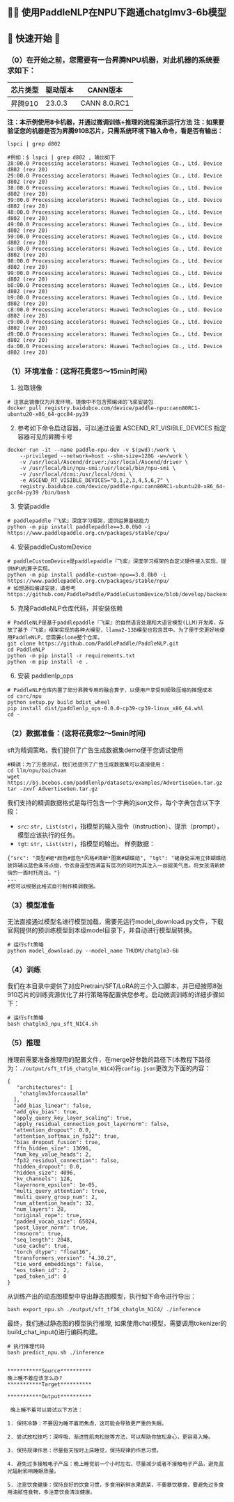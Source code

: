 ## 🚣‍♂️ 使用PaddleNLP在NPU下跑通chatglmv3-6b模型

##  🚀 快速开始 🚀

### （0）在开始之前，您需要有一台昇腾NPU机器，对此机器的系统要求如下：

 | 芯片类型 | 驱动版本 | CANN版本 |
 | --- | --- | --- |
 | 昇腾910 | 23.0.3 | CANN 8.0.RC1 |

**注：本示例使用8卡机器，并通过微调训练+推理的流程演示运行方法**
**注：如果要验证您的机器是否为昇腾910B芯片，只需系统环境下输入命令，看是否有输出：**
```
lspci | grep d802

#例如：$ lspci | grep d802 , 输出如下
28:00.0 Processing accelerators: Huawei Technologies Co., Ltd. Device d802 (rev 20)
29:00.0 Processing accelerators: Huawei Technologies Co., Ltd. Device d802 (rev 20)
38:00.0 Processing accelerators: Huawei Technologies Co., Ltd. Device d802 (rev 20)
39:00.0 Processing accelerators: Huawei Technologies Co., Ltd. Device d802 (rev 20)
48:00.0 Processing accelerators: Huawei Technologies Co., Ltd. Device d802 (rev 20)
49:00.0 Processing accelerators: Huawei Technologies Co., Ltd. Device d802 (rev 20)
59:00.0 Processing accelerators: Huawei Technologies Co., Ltd. Device d802 (rev 20)
5a:00.0 Processing accelerators: Huawei Technologies Co., Ltd. Device d802 (rev 20)
98:00.0 Processing accelerators: Huawei Technologies Co., Ltd. Device d802 (rev 20)
99:00.0 Processing accelerators: Huawei Technologies Co., Ltd. Device d802 (rev 20)
b8:00.0 Processing accelerators: Huawei Technologies Co., Ltd. Device d802 (rev 20)
b9:00.0 Processing accelerators: Huawei Technologies Co., Ltd. Device d802 (rev 20)
c8:00.0 Processing accelerators: Huawei Technologies Co., Ltd. Device d802 (rev 20)
c9:00.0 Processing accelerators: Huawei Technologies Co., Ltd. Device d802 (rev 20)
d9:00.0 Processing accelerators: Huawei Technologies Co., Ltd. Device d802 (rev 20)
da:00.0 Processing accelerators: Huawei Technologies Co., Ltd. Device d802 (rev 20)
```

### （1）环境准备：(这将花费您5～15min时间)
1. 拉取镜像
```
# 注意此镜像仅为开发环境，镜像中不包含预编译的飞桨安装包
docker pull registry.baidubce.com/device/paddle-npu:cann80RC1-ubuntu20-x86_64-gcc84-py39
```
2. 参考如下命令启动容器，可以通过设置 ASCEND_RT_VISIBLE_DEVICES 指定容器可见的昇腾卡号
```
docker run -it --name paddle-npu-dev -v $(pwd):/work \
    --privileged --network=host --shm-size=128G -w=/work \
    -v /usr/local/Ascend/driver:/usr/local/Ascend/driver \
    -v /usr/local/bin/npu-smi:/usr/local/bin/npu-smi \
    -v /usr/local/dcmi:/usr/local/dcmi \
    -e ASCEND_RT_VISIBLE_DEVICES="0,1,2,3,4,5,6,7" \
    registry.baidubce.com/device/paddle-npu:cann80RC1-ubuntu20-x86_64-gcc84-py39 /bin/bash
```
3. 安装paddle
```
# paddlepaddle『飞桨』深度学习框架，提供运算基础能力
python -m pip install paddlepaddle==3.0.0b0 -i https://www.paddlepaddle.org.cn/packages/stable/cpu/
```
4. 安装paddleCustomDevice
```
# paddleCustomDevice是paddlepaddle『飞桨』深度学习框架的自定义硬件接入实现，提供NPU的算子实现。
python -m pip install paddle-custom-npu==3.0.0b0 -i https://www.paddlepaddle.org.cn/packages/stable/npu/
# 如想源码编译安装，请参考https://github.com/PaddlePaddle/PaddleCustomDevice/blob/develop/backends/npu/README_cn.md
```
5. 克隆PaddleNLP仓库代码，并安装依赖
```
# PaddleNLP是基于paddlepaddle『飞桨』的自然语言处理和大语言模型(LLM)开发库，存放了基于『飞桨』框架实现的各种大模型，llama2-13B模型也包含其中。为了便于您更好地使用PaddleNLP，您需要clone整个仓库。
git clone https://github.com/PaddlePaddle/PaddleNLP.git
cd PaddleNLP
python -m pip install -r requirements.txt
python -m pip install -e .
```
6. 安装 paddlenlp_ops
```
# PaddleNLP仓库内置了部分昇腾专用的融合算子，以便用户享受到极致压缩的推理成本
cd csrc/npu
python setup.py build bdist_wheel
pip install dist/paddlenlp_ops-0.0.0-cp39-cp39-linux_x86_64.whl
cd -
```
### （2）数据准备：(这将花费您2～5min时间)
sft为精调策略，我们提供了广告生成数据集demo便于您调试使用
```
#精调：为了方便测试，我们也提供了广告生成数据集可以直接使用：
cd llm/npu/baichuan
wget https://bj.bcebos.com/paddlenlp/datasets/examples/AdvertiseGen.tar.gz
tar -zxvf AdvertiseGen.tar.gz
```
我们支持的精调数据格式是每行包含一个字典的json文件，每个字典包含以下字段：
- `src`: `str, List(str)`，指模型的输入指令（instruction）、提示（prompt），模型应该执行的任务。
- `tgt`: `str, List(str)`，指模型的输出。
样例数据：
```
{"src": "类型#裙*颜色#蓝色*风格#清新*图案#蝴蝶结", "tgt": "裙身处采用立体蝴蝶结装饰辅以蓝色条带点缀，令衣身造型饱满富有层次的同时为其注入一丝甜美气息。将女孩清新娇俏的一面衬托而出。"}
...
#您可以根据此格式自行制作精调数据。
```

### （3）模型准备
无法直接通过模型名进行模型加载，需要先运行model_download.py文件，下载官网提供的预训练模型到本级model目录下，并自动进行模型层转换。
```
# 运行sft策略
python model_download.py --model_name THUDM/chatglm3-6b 
```

### （4）训练
我们在本目录中提供了对应Pretrain/SFT/LoRA的三个入口脚本，并已经按照8张910芯片的训练资源优化了并行策略等配置供您参考。启动微调训练的详细步骤如下：
```
# 运行sft策略
bash chatglm3_npu_sft_N1C4.sh
```
### （5）推理
推理前需要准备推理用的配置文件，在merge好参数的路径下(本教程下路径为：`./output/sft_tf16_chatglm_N1C4`)将`config.json`更改为下面的内容：
```
{
   "architectures": [
    "chatglmv3forcausallm"
  ],
  "add_bias_linear": false,
  "add_qkv_bias": true,
  "apply_query_key_layer_scaling": true,
  "apply_residual_connection_post_layernorm": false,
  "attention_dropout": 0.0,
  "attention_softmax_in_fp32": true,
  "bias_dropout_fusion": true,
  "ffn_hidden_size": 13696,
  "num_key_value_heads": 2,
  "fp32_residual_connection": false,
  "hidden_dropout": 0.0,
  "hidden_size": 4096,
  "kv_channels": 128,
  "layernorm_epsilon": 1e-05,
  "multi_query_attention": true,
  "multi_query_group_num": 2,
  "num_attention_heads": 32,
  "num_layers": 28,
  "original_rope": true,
  "padded_vocab_size": 65024,
  "post_layer_norm": true,
  "rmsnorm": true,
  "seq_length": 2048,
  "use_cache": true,
  "torch_dtype": "float16",
  "transformers_version": "4.30.2",
  "tie_word_embeddings": false,
  "eos_token_id": 2,
  "pad_token_id": 0
}
```
从训练产出的动态图模型中导出静态图模型，执行如下命令进行导出：
```
bash export_npu.sh ./output/sft_tf16_chatglm_N1C4/ ./inference
```
最终，我们通过静态图的模型执行推理, 如果使用chat模型，需要调用tokenizer的build_chat_input()进行编码构建。
```
# 执行推理代码
bash predict_npu.sh ./inference
```
```

***********Source**********
晚上睡不着应该怎么办?
***********Target**********

***********Output**********

 晚上睡不着可以尝试以下方法：

1. 保持冷静：不要因为睡不着而焦虑，这可能会导致更严重的失眠。

2. 尝试放松技巧：深呼吸、渐进性肌肉松弛等方法，可以帮助你放松身心，更容易入睡。

3. 保持规律作息：尽量每天按时上床睡觉，保持规律的作息习惯。

4. 避免过多接触电子产品：晚上睡觉前一个小时左右，尽量减少或者不接触电子产品，避免蓝光辐射影响睡眠质量。

5. 注意饮食健康：保持良好的饮食习惯，多食用新鲜水果蔬菜，不要暴饮暴食，要避免过多食用油腻性食物，多注意饮食清淡健康。

```



